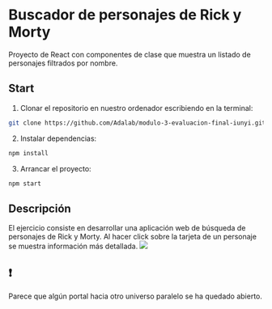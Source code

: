 # Buscador de personajes de Rick y Morty
Proyecto de React con componentes de clase que muestra un listado de personajes filtrados por nombre.

## Start 
1. Clonar el repositorio en nuestro ordenador escribiendo en la terminal: 
```sh
git clone https://github.com/Adalab/modulo-3-evaluacion-final-iunyi.git
```
2. Instalar dependencias: 
```sh
npm install
```
3. Arrancar el proyecto:
```sh
npm start
```
## Descripción
El ejercicio consiste en desarrollar una aplicación web de búsqueda de personajes de Rick y Morty. 
Al hacer click sobre la tarjeta de un personaje se muestra información más detallada.
![](images/0.png)


## ❗️
Parece que algún portal hacia otro universo paralelo se ha quedado abierto.